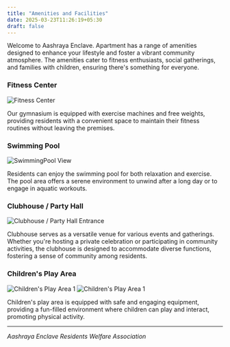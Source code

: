 ```yaml
---
title: "Amenities and Facilities"
date: 2025-03-23T11:26:19+05:30
draft: false
---
```


Welcome to Aashraya Enclave. Apartment has a range of amenities designed to enhance your lifestyle and foster a vibrant community atmosphere. The amenities cater to fitness enthusiasts, social gatherings, and families with children, ensuring there's something for everyone.

### Fitness Center

![Fitness Center](/images/fitness_center.jpg "State-of-the-art gymnasium")

Our gymnasium is equipped with  exercise machines and free weights, providing residents with a convenient space to maintain their fitness routines without leaving the premises.

### Swimming Pool

![SwimmingPool View](/images/pool1.jpg "Swimming Pool")

Residents can enjoy the swimming pool for both relaxation and exercise. The pool area offers a serene environment to unwind after a long day or to engage in aquatic workouts.

### Clubhouse / Party Hall

![Clubhouse / Party Hall Entrance](/images/partyhall-entrance.jpg "Entrance of the Party hall- venue for events")

Clubhouse serves as a versatile venue for various events and gatherings. Whether you're hosting a private celebration or participating in community activities, the clubhouse is designed to accommodate diverse functions, fostering a sense of community among residents.

### Children's Play Area

![Children's Play Area 1](/images/play-area1.jpg "Engaging play area")
![Children's Play Area 1](/images/play-area2.jpg "Engaging play area")

Children's play area is equipped with safe and engaging equipment, providing a fun-filled environment where children can play and interact, promoting physical activity.

---
*Aashraya Enclave Residents Welfare Association*